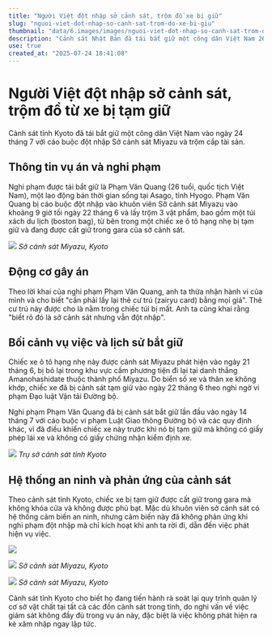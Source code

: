 ```yaml
---
title: "Người Việt đột nhập sở cảnh sát, trộm đồ xe bị giữ"
slug: "nguoi-viet-dot-nhap-so-canh-sat-trom-do-xe-bi-giu"
thumbnail: "data/6.images/images/nguoi-viet-dot-nhap-so-canh-sat-trom-do-xe-bi-giu.webp"
description: "Cảnh sát Nhật Bản đã tái bắt giữ một công dân Việt Nam 26 tuổi vì đột nhập sở cảnh sát và trộm túi xách cùng các vật dụng khác từ một chiếc xe bị tạm giữ. Nghi phạm khai cần lấy lại thẻ cư trú."
use: true
created_at: "2025-07-24 18:41:08"
---
```


# Người Việt đột nhập sở cảnh sát, trộm đồ từ xe bị tạm giữ

Cảnh sát tỉnh Kyoto đã tái bắt giữ một công dân Việt Nam vào ngày 24 tháng 7 với cáo buộc đột nhập Sở cảnh sát Miyazu và trộm cắp tài sản.

## Thông tin vụ án và nghi phạm

Nghi phạm được tái bắt giữ là Phạm Văn Quang (26 tuổi, quốc tịch Việt Nam), một lao động bán thời gian sống tại Asago, tỉnh Hyogo. Phạm Văn Quang bị cáo buộc đột nhập vào khuôn viên Sở cảnh sát Miyazu vào khoảng 9 giờ tối ngày 22 tháng 6 và lấy trộm 3 vật phẩm, bao gồm một túi xách du lịch (boston bag), từ bên trong một chiếc xe ô tô hạng nhẹ bị tạm giữ và đang được cất giữ trong gara của sở cảnh sát.

![](/images/20250724-90020897-kantelev-000-2-view.webp)
*Sở cảnh sát Miyazu, Kyoto*

## Động cơ gây án

Theo lời khai của nghi phạm Phạm Văn Quang, anh ta thừa nhận hành vi của mình và cho biết "cần phải lấy lại thẻ cư trú (zairyu card) bằng mọi giá". Thẻ cư trú này được cho là nằm trong chiếc túi bị mất. Anh ta cũng khai rằng "biết rõ đó là sở cảnh sát nhưng vẫn đột nhập".

## Bối cảnh vụ việc và lịch sử bắt giữ

Chiếc xe ô tô hạng nhẹ này được cảnh sát Miyazu phát hiện vào ngày 21 tháng 6, bị bỏ lại trong khu vực cấm phương tiện đi lại tại danh thắng Amanohashidate thuộc thành phố Miyazu. Do biển số xe và thân xe không khớp, chiếc xe đã bị cảnh sát tạm giữ vào ngày 22 tháng 6 theo nghi ngờ vi phạm Đạo luật Vận tải Đường bộ.

Nghi phạm Phạm Văn Quang đã bị cảnh sát bắt giữ lần đầu vào ngày 14 tháng 7 với cáo buộc vi phạm Luật Giao thông Đường bộ và các quy định khác, vì đã điều khiển chiếc xe này trước khi nó bị tạm giữ mà không có giấy phép lái xe và không có giấy chứng nhận kiểm định xe.

![](/images/20250724-00000117-san-000-3-view.webp)
*Trụ sở cảnh sát tỉnh Kyoto*

## Hệ thống an ninh và phản ứng của cảnh sát

Theo cảnh sát tỉnh Kyoto, chiếc xe bị tạm giữ được cất giữ trong gara mà không khóa cửa và không được phủ bạt. Mặc dù khuôn viên sở cảnh sát có hệ thống cảm biến an ninh, nhưng cảm biến này đã không phản ứng khi nghi phạm đột nhập mà chỉ kích hoạt khi anh ta rời đi, dẫn đến việc phát hiện vụ việc.

![](/images/20250724-00052406-asahibc-000-1-view.webp)

![](/images/20250724-01628099-kyt-000-2-view.webp)
*Sở cảnh sát Miyazu, Kyoto*

![](/images/20250724-01627902-kyt-000-1-view.webp)
*Sở cảnh sát Miyazu, Kyoto*

Cảnh sát tỉnh Kyoto cho biết họ đang tiến hành rà soát lại quy trình quản lý cơ sở vật chất tại tất cả các đồn cảnh sát trong tỉnh, do nghi vấn về việc giám sát không đầy đủ trong vụ án này, đặc biệt là việc không phát hiện ra kẻ xâm nhập ngay lập tức.
